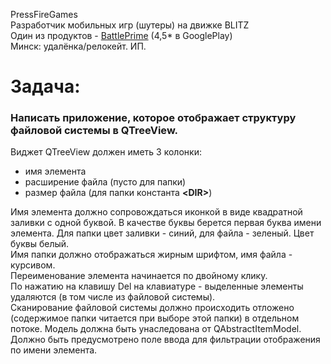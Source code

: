 PressFireGames   
Разработчик мобильных игр (шутеры) на движке BLITZ   
Один из продуктов - [BattlePrime](https://play.google.com/store/apps/details?id=com.blitzteam.battleprime) (4,5* в GooglePlay)   
Минск: удалёнка/релокейт. ИП.  
# Задача:
### Написать приложение, которое отображает структуру файловой системы в QTreeView.
Виджет QTreeView должен иметь 3 колонки:
- имя элемента
- расширение файла (пусто для папки)
- размер файла (для папки константа **\<DIR\>**)

Имя элемента должно сопровождаться иконкой в виде квадратной заливки с одной буквой. 
В качестве буквы берется первая буква имени элемента. Для папки цвет заливки - синий, для файла - зеленый. Цвет буквы белый.   
Имя папки должно отображаться жирным шрифтом, имя файла - курсивом.   
Переименование элемента начинается по двойному клику.   
По нажатию на клавишу Del на клавиатуре - выделенные элементы удаляются (в том числе из файловой системы).   
Сканирование файловой системы должно происходить отложено (содержимое папки читается при выборе этой папки) в отдельном потоке. Модель должна быть унаследована от QAbstractItemModel.   
Должно быть предусмотрено поле ввода для фильтрации отображения по имени элемента.   
